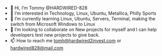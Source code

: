 - 👋 Hi, I’m Tommy @HARDWIRED-828
- 👀 I’m interested in Technology, Linux, Ubuntu, Metallica, Philly Sports
- 🌱 I’m currently learning Linux, Ubuntu, Servers, Terminal, making the switch from Microsoft Windows to Linux
- 💞️ I’m looking to collaborate on New projects for myself and I can help developers test new projects to give back.
- 📫 How to reach me tomh@hardwired2invest.com or hardwired828@mail.com

<!---
HARDWIRED-828/HARDWIRED-828 is a ✨ special ✨ repository because its `README.md` (this file) appears on your GitHub profile.
You can click the Preview link to take a look at your changes.
--->
